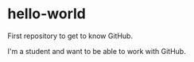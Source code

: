 # hello-world
First repository to get to know GitHub.

I'm a student and want to be able to work with GitHub.
